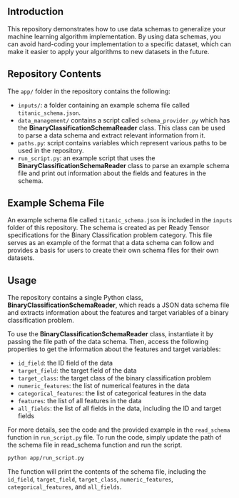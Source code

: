 ## Introduction

This repository demonstrates how to use data schemas to generalize your machine learning algorithm implementation. By using data schemas, you can avoid hard-coding your implementation to a specific dataset, which can make it easier to apply your algorithms to new datasets in the future.

## Repository Contents

The `app/` folder in the repository contains the following:

- `inputs/`: a folder containing an example schema file called `titanic_schema.json`.
- `data_management/` contains a script called `schema_provider.py` which has the **BinaryClassificationSchemaReader** class. This class can be used to parse a data schema and extract relevant information from it.
- `paths.py`: script contains variables which represent various paths to be used in the repository.
- `run_script.py`: an example script that uses the **BinaryClassificationSchemaReader** class to parse an example schema file and print out information about the fields and features in the schema.

## Example Schema File

An example schema file called `titanic_schema.json` is included in the `inputs` folder of this repository. The schema is created as per Ready Tensor specifications for the Binary Classification problem category. This file serves as an example of the format that a data schema can follow and provides a basis for users to create their own schema files for their own datasets.

## Usage

The repository contains a single Python class, **BinaryClassificationSchemaReader**, which reads a JSON data schema file and extracts information about the features and target variables of a binary classification problem.

To use the **BinaryClassificationSchemaReader** class, instantiate it by passing the file path of the data schema. Then, access the following properties to get the information about the features and target variables:

- `id_field`: the ID field of the data
- `target_field`: the target field of the data
- `target_class`: the target class of the binary classification problem
- `numeric_features`: the list of numerical features in the data
- `categorical_features`: the list of categorical features in the data
- `features`: the list of all features in the data
- `all_fields`: the list of all fields in the data, including the ID and target fields

For more details, see the code and the provided example in the `read_schema` function in `run_script.py` file. To run the code, simply update the path of the schema file in read_schema function and run the script.

```bash
python app/run_script.py

```

The function will print the contents of the schema file, including the `id_field`, `target_field`, `target_class`, `numeric_features`, `categorical_features`, and `all_fields`.
